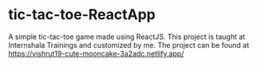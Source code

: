 # tic-tac-toe-ReactApp

A simple tic-tac-toe game made using ReactJS. This project is taught at Internshala Trainings and customized by me. The project can be found at https://vishrut19-cute-mooncake-3a2adc.netlify.app/
